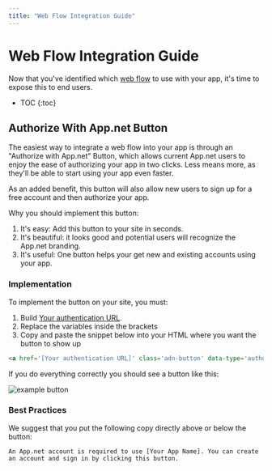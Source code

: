 ```yaml
---
title: "Web Flow Integration Guide"
---
```


# Web Flow Integration Guide

Now that you've identified which [web flow](/docs/authentication/flows/web/) to use with your app, it's time to expose this to end users.

* TOC
{:toc}

## Authorize With App.net Button

The easiest way to integrate a web flow into your app is through an "Authorize with App.net" Button, which allows current App.net users to enjoy the ease of authorizing your app in two clicks. Less means more, as they'll be able to start using your app even faster.

As an added benefit, this button will also allow new users to sign up for a free account and then authorize your app.

Why you should implement this button:

1. It's easy: Add this button to your site in seconds.
1. It's beautiful: it looks good and potential users will recognize the App.net branding.
1. It's useful: One button helps your get new and existing accounts using your app.

### Implementation

To implement the button on your site, you must:

1. Build [Your authentication URL](/docs/authentication/flows/web/).
1. Replace the variables inside the brackets
1. Copy and paste the snippet below into your HTML where you want the button to show up


~~~html
<a href='[Your authentication URL]' class='adn-button' data-type='authorize_v2' data-width="145" data-height="22" >Authorize with App.net</a><script>(function(d,s,id){var js,fjs=d.getElementsByTagName(s)[0];if(!d.getElementById(id)){js=d.createElement(s);js.id=id;js.src='//d2zh9g63fcvyrq.cloudfront.net/adn.js';fjs.parentNode.insertBefore(js,fjs);}}(document, 'script', 'adn-button-js'));</script>
~~~

If you do everything correctly you should see a button like this:

![example button](/assets/images/button.png)

### Best Practices

We suggest that you put the following copy directly above or below the button:

    An App.net account is required to use [Your App Name]. You can create an account and sign in by clicking this button.